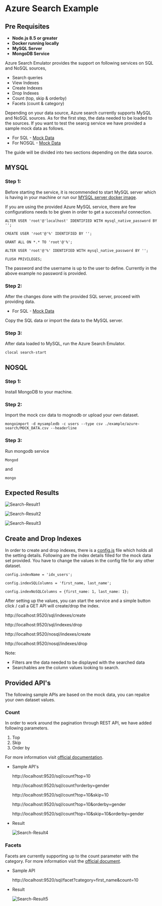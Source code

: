# Azure Search Example

## Pre Requisites 

* **Node.js 8.5 or greater**
* **Docker running locally**
* **MySQL Server**
* **MongoDB Service** 

Azure Search Emulator provides the support on following services on SQL and NoSQL sources,

* Search queries
* View Indexes
* Create Indexes
* Drop Indexes
* Count (top, skip & orderby)
* Facets (count & category)

Depending on your data source, Azure search currently supports MySQL and NoSQL sources. As for the first step, the data needed to be loaded to the sources. If you want to test the searcg service we have provided a sample mock data as follows.

* For SQL - [Mock Data](../example/azure-search/MOCK_DATA_SQL.txt)
* For NOSQL - [Mock Data](../example/azure-search/MOCK_DATA.csv)

The guide will be divided into two sections depending on the data source. 

## MYSQL

### Step 1:

Before starting the service, it is recommended to start MySQL server which is having in your machine or run our [MYSQL server docker image](./azure-sql-service.md). 

If you are using the provided Azure MySQL service, there are few configurations needs to be given in order to get a successful connection. 

```ALTER USER 'root'@'localhost' IDENTIFIED WITH mysql_native_password BY '';```

```CREATE USER 'root'@'%' IDENTIFIED BY '';```

```GRANT ALL ON *.* TO 'root'@'%';```

```ALTER USER 'root'@'%' IDENTIFIED WITH mysql_native_password BY '';```

```FLUSH PRIVILEGES;```

The password and the username is up to the user to define. Currently in the above example no password is provided. 

### Step 2: 

After the changes done with the provided SQL server, proceed with providing data. 

* For SQL - [Mock Data](../example/azure-search/MOCK_DATA_SQL.txt)

Copy the SQL data or import the data to the MySQL server.

### Step 3: 

After data loaded to MySQL, run the Azure Search Emulator. 

```clocal search-start```

## NOSQL

### Step 1: 
Install MongoDB to your machine. 

### Step 2:
Import the mock csv data to mognodb or upload your own dataset.

```mongoimport -d mysampledb -c users --type csv ./example/azure-search/MOCK_DATA.csv --headerline```

### Step 3: 
Run mongodb service

```Mongod```

and 

```mongo```


## Expected Results

![Search-Result1](./../src/assets/search-result1.png)

![Search-Result2](./../src/assets/search-result2.png)

![Search-Result3](./../src/assets/search-result3.png)

## Create and Drop Indexes 

In order to create and drop indexes, there is a [config.js](./../src/services/azure-search/config.js) file which holds all the setting details. Following are the index details filled for the mock data set provided. You have to change the values in the config file for any other dataset. 

```config.indexName = 'idx_users';```

```config.indexSQLColumns = 'first_name, last_name';```

```config.indexNoSQLColumns = {first_name: 1, last_name: 1};```

After setting up the values, you can start the service and a simple button click / call a GET API will create/drop the index.

http://localhost:9520/sql/indexes/create

http://localhost:9520/sql/indexes/drop

http://localhost:9520/nosql/indexes/create

http://localhost:9520/nosql/indexes/drop

Note: 

* Filters are the data needed to be displayed with the searched data
* Searchables are the column values looking to search.


## Provided API's

The following sample APIs are based on the mock data, you can repalce your own dataset values.

### Count

In order to work around the pagination through REST API, we have added following parameters.

1. Top
2. Skip
3. Order by

For more information visit [official documentation](https://docs.microsoft.com/en-us/azure/search/search-pagination-page-layout).

* Sample API's

    http://localhost:9520/sql/count?top=10

    http://localhost:9520/sql/count?orderby=gender

    http://localhost:9520/sql/count?top=10&skip=10

    http://localhost:9520/sql/count?top=10&orderby=gender

    http://localhost:9520/sql/count?top=10&skip=10&orderby=gender

* Result

    ![Search-Result4](./../src/assets/search-result4.png)


### Facets

Facets are currently supporting up to the count parameter with the category. For more information visit the [official document](https://docs.microsoft.com/en-us/rest/api/searchservice/Search-Documents).

* Sample API

    http://localhost:9520/sql/facet?category=first_name&count=10

* Result

    ![Search-Result5](./../src/assets/search-result5.png)